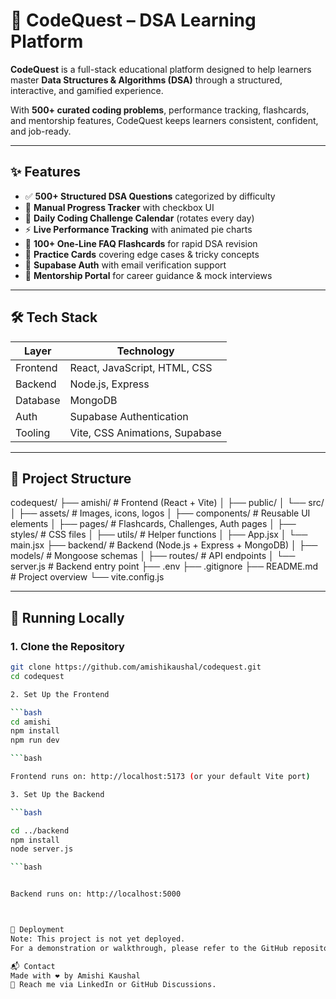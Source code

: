 # 🧠 CodeQuest – DSA Learning Platform

**CodeQuest** is a full-stack educational platform designed to help learners master **Data Structures & Algorithms (DSA)** through a structured, interactive, and gamified experience.

With **500+ curated coding problems**, performance tracking, flashcards, and mentorship features, CodeQuest keeps learners consistent, confident, and job-ready.

---

## ✨ Features

- ✅ **500+ Structured DSA Questions** categorized by difficulty  
- 📌 **Manual Progress Tracker** with checkbox UI  
- 📅 **Daily Coding Challenge Calendar** (rotates every day)  
- ⚡ **Live Performance Tracking** with animated pie charts  
- 🧠 **100+ One-Line FAQ Flashcards** for rapid DSA revision  
- 🧾 **Practice Cards** covering edge cases & tricky concepts  
- 🔐 **Supabase Auth** with email verification support  
- 👥 **Mentorship Portal** for career guidance & mock interviews  

---

## 🛠️ Tech Stack

| Layer     | Technology                            |
|-----------|----------------------------------------|
| Frontend  | React, JavaScript, HTML, CSS           |
| Backend   | Node.js, Express                       |
| Database  | MongoDB                                |
| Auth      | Supabase Authentication                |
| Tooling   | Vite, CSS Animations, Supabase         |

---

## 📁 Project Structure

codequest/
├── amishi/ # Frontend (React + Vite)
│ ├── public/
│ └── src/
│ ├── assets/ # Images, icons, logos
│ ├── components/ # Reusable UI elements
│ ├── pages/ # Flashcards, Challenges, Auth pages
│ ├── styles/ # CSS files
│ ├── utils/ # Helper functions
│ ├── App.jsx
│ └── main.jsx
├── backend/ # Backend (Node.js + Express + MongoDB)
│ ├── models/ # Mongoose schemas
│ ├── routes/ # API endpoints
│ └── server.js # Backend entry point
├── .env
├── .gitignore
├── README.md # Project overview
└── vite.config.js



---

## 🚀 Running Locally

### 1. Clone the Repository

```bash
git clone https://github.com/amishikaushal/codequest.git
cd codequest

2. Set Up the Frontend

```bash
cd amishi
npm install
npm run dev

```bash

Frontend runs on: http://localhost:5173 (or your default Vite port)

3. Set Up the Backend

```bash

cd ../backend
npm install
node server.js

```bash


Backend runs on: http://localhost:5000



🚧 Deployment
Note: This project is not yet deployed.
For a demonstration or walkthrough, please refer to the GitHub repository or contact me.

📬 Contact
Made with ❤️ by Amishi Kaushal
📧 Reach me via LinkedIn or GitHub Discussions.